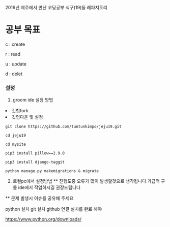 2019년 제주에서 만난 코딩공부 식구(19)들 레파지토리

# 공부 목표 

c : create

r : read

u : update

d : delet


### 설정

1. groom ide 설정 방법
<li>깃헙fork</li>

    
<li>깃헙다운 및 설정</li>    
     
    git clone https://github.com/tuntunkimpo/jeju19.git
    
    cd jeju19
   
    cd mysite

    pip3 install pillow==2.9.0
    
    pip3 install django-taggit
    
    python manage.py makemigrations & migrate









2. 로컬pc에서 설정방법
** 진행도중 오류가 많이 발생할것으로 생각됩니다 가급적 구름 ide에서 작업하시길 권장드립니다 

** 문제 발생시 이슈를 공유해 주세요


python 설치
git 설치
github 연결
설치를 완료 해야

https://www.python.org/downloads/

